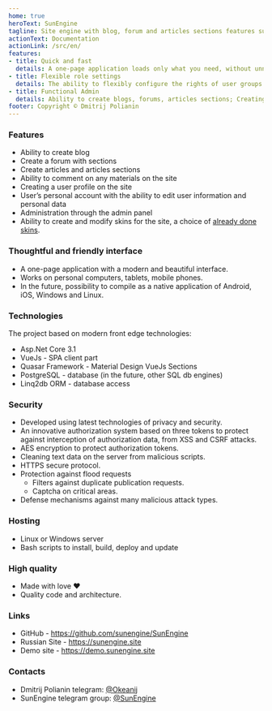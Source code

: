 ```yaml
---
home: true
heroText: SunEngine 
tagline: Site engine with blog, forum and articles sections features support, build on AspNet Core, VueJS, Quasar technologies.
actionText: Documentation
actionLink: /src/en/
features:
- title: Quick and fast
  details: A one-page application loads only what you need, without unnecessary requests (SPA). Quick access to data based on linq2db. Efficient and custom caching
- title: Flexible role settings
  details: The ability to flexibly configure the rights of user groups for each section of the site
- title: Functional Admin
  details: Ability to create blogs, forums, articles sections; Creating subsections - interactive editing of site menu, as well as additional menus, switch basic and additional skins, user groups and changing their permissions, creating site activities Sections, and other features
footer: Copyright © Dmitrij Polianin
---
```


### Features
 - Ability to create blog  
 - Create a forum with sections   
 - Create articles and articles sections  
 - Ability to comment on any materials on the site  
 - Creating a user profile on the site  
 - User’s personal account with the ability to edit user information and personal data  
 - Administration through the admin panel  
 - Ability to create and modify skins for the site, a choice of [already done skins](https://github.com/sunengine/Skins).  

### Thoughtful and friendly interface
 - A one-page application with a modern and beautiful interface.  
 - Works on personal computers, tablets, mobile phones.  
 - In the future, possibility to compile as a native application of Android, iOS, Windows and Linux.  

### Technologies
The project based on modern front edge technologies:
 - Asp.Net Core 3.1  
 - VueJs - SPA client part  
 - Quasar Framework - Material Design VueJs Sections  
 - PostgreSQL - database (in the future, other SQL db engines)  
 - Linq2db ORM - database access  
 
### Security
 - Developed using latest technologies of privacy and security.  
 - An innovative authorization system based on three tokens to protect against interception of authorization data, from XSS and CSRF attacks.  
 - AES encryption to protect authorization tokens.  
 - Cleaning text data on the server from malicious scripts.  
 - HTTPS secure protocol.  
 - Protection against flood requests  
   - Filters against duplicate publication requests.  
   - Captcha on critical areas.  
 - Defense mechanisms against many malicious attack types.  

### Hosting
 - Linux or Windows server  
 - Bash scripts to install, build, deploy and update     

### High quality
 - Made with love ❤  
 - Quality code and architecture.  

### Links
- GitHub - https://github.com/sunengine/SunEngine
- Russian Site - https://sunengine.site
- Demo site - https://demo.sunengine.site

### Contacts

- Dmitrij Polianin telegram: [@Okeanij](https://t.me/Okeanij)
- SunEngine telegram group: [@SunEngine](https://t.me/SunEngine)


